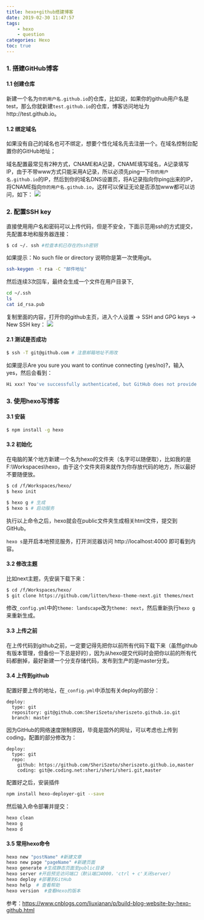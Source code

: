 ```yaml
---
title: hexo+github搭建博客
date: 2019-02-30 11:47:57
tags:
    - hexo
    - question
categories: Hexo
toc: true    
---
```


### 1. 搭建GitHub博客
#### 1.1 创建仓库
新建一个名为`你的用户名.github.io`的仓库，比如说，如果你的github用户名是test，那么你就新建`test.github.io`的仓库，博客访问地址为http://test.github.io。

#### 1.2 绑定域名
如果没有自己的域名也可不绑定，想要个性化域名先去注册一个。在域名控制台配置你的GitHub地址；

域名配置最常见有2种方式，CNAME和A记录，CNAME填写域名，A记录填写IP，由于不带www方式只能采用A记录，所以必须先ping一下`你的用户名.github.io`的IP，然后到你的域名DNS设置页，将A记录指向你ping出来的IP，将CNAME指向`你的用户名.github.io`，这样可以保证无论是否添加www都可以访问，如下：
![](https://blog-1257457106.cos.ap-chengdu.myqcloud.com/hexo-start-1.png)

### 2. 配置SSH key
直接使用用户名和密码可以上传代码，但是不安全，下面示范用ssh的方式提交，先配置本地和服务器连接：
```bash
$ cd ~/. ssh #检查本机已存在的ssh密钥
```
如果提示：No such file or directory 说明你是第一次使用git。
```bash
ssh-keygen -t rsa -C "邮件地址"
```
然后连续3次回车，最终会生成一个文件在用户目录下,
```bash
cd ~/.ssh
ls
cat id_rsa.pub
```
复制里面的内容，打开你的github主页，进入个人设置 -> SSH and GPG keys -> New SSH key：
![](https://blog-1257457106.cos.ap-chengdu.myqcloud.com/hexo-start-2.png)

#### 2.1 测试是否成功
```bash
$ ssh -T git@github.com # 注意邮箱地址不用改
```
如果提示Are you sure you want to continue connecting (yes/no)?，输入yes，然后会看到：
```bash
Hi xxx! You've successfully authenticated, but GitHub does not provide shell access.
```
<!-- more -->
### 3. 使用hexo写博客
#### 3.1 安装
```bash
$ npm install -g hexo
```
#### 3.2 初始化
在电脑的某个地方新建一个名为hexo的文件夹（名字可以随便取），比如我的是F:\Workspaces\hexo，由于这个文件夹将来就作为你存放代码的地方，所以最好不要随便放。
```bash
$ cd /f/Workspaces/hexo/
$ hexo init
```
```bash
$ hexo g # 生成
$ hexo s # 启动服务
```
执行以上命令之后，hexo就会在public文件夹生成相关html文件，提交到GitHub。

`hexo s`是开启本地预览服务，打开浏览器访问 http://localhost:4000 即可看到内容。

#### 3.2 修改主题
比如next主题，先安装下载下来：
```bash
$ cd /f/Workspaces/hexo/
$ git clone https://github.com/litten/hexo-theme-next.git themes/next
```
修改`_config.yml`中的`theme: landscape`改为`theme: next`，然后重新执行`hexo g`来重新生成。

#### 3.3 上传之前
在上传代码到github之前，一定要记得先把你以前所有代码下载下来（虽然github有版本管理，但备份一下总是好的），因为从hexo提交代码时会把你以前的所有代码都删掉，最好新建一个分支存储代码，发布到生产的是master分支。

#### 3.4 上传到github
配置好要上传的地址，在`_config.yml`中添加有关deploy的部分：
```vue
deploy:
  type: git
  repository: git@github.com:SheriSzeto/sheriszeto.github.io.git
  branch: master
```
因为GitHub的网络速度限制原因，毕竟是国外的网址，可以考虑也上传到coding，配置的部分修改为：
```vue
deploy:
  type: git
  repo:
    github: https://github.com/SheriSzeto/sheriszeto.github.io,master
    coding: git@e.coding.net:sheri/sheri/sheri.git,master
```
配置好之后，安装插件
```bash
npm install hexo-deployer-git --save
```
然后输入命令部署并提交：
```bash
hexo clean
hexo g
hexo d
```

#### 3.5 常用hexo命令
```bash
hexo new "postName" #新建文章
hexo new page "pageName" #新建页面
hexo generate #生成静态页面至public目录
hexo server #开启预览访问端口（默认端口4000，'ctrl + c'关闭server）
hexo deploy #部署到GitHub
hexo help  # 查看帮助
hexo version  #查看Hexo的版本
```

参考：https://www.cnblogs.com/liuxianan/p/build-blog-website-by-hexo-github.html